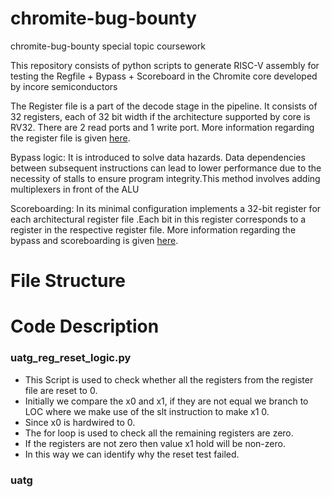 # chromite-bug-bounty
chromite-bug-bounty special topic coursework

This repository consists of python scripts to generate RISC-V assembly for testing the Regfile + Bypass + Scoreboard in the Chromite core developed by incore semiconductors

The Register file is a part of the decode stage in the pipeline. It consists of 32 registers, each of 32 bit width if the architecture supported by core is RV32. There are 2 read ports and 1 write port. More information regarding the register file is given [here](https://chromite.readthedocs.io/en/using-csrbox/chromite.html#register-file).

Bypass logic: It is introduced to solve data hazards. Data dependencies between subsequent instructions can lead to lower performance due to the necessity of stalls to ensure program integrity.This method involves adding multiplexers in front of the ALU

Scoreboarding: In its minimal configuration implements a 32-bit register for each architectural register file .Each bit in this register corresponds to a register in the respective register file.
More information regarding the bypass and scoreboarding is given [here](https://chromite.readthedocs.io/en/using-csrbox/chromite.html#scoreboard).

# File Structure


# Code Description
### uatg_reg_reset_logic.py

* This Script is used to check whether all the registers from the register file are reset to 0.
* Initially  we compare the x0 and x1, if they are not equal we branch to LOC where we make use of the slt instruction to make x1 0.
* Since x0 is hardwired to 0.
* The for loop is used to check all the remaining registers are zero.
* If the registers are not zero then value x1 hold will be non-zero.
* In this way we can identify why the reset test failed.  

### uatg



